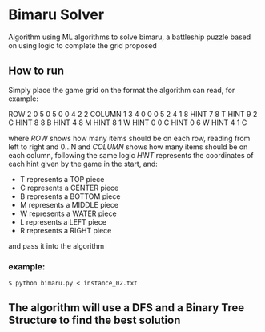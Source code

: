# Bimaru Solver

Algorithm using ML algorithms to solve bimaru, a battleship puzzle based on using logic to complete the grid proposed

## How to run

Simply place the game grid on the format the algorithm can read, for example:

ROW	2	0	5	0	5	0	0	4	2	2
COLUMN	1	3	4	0	0	0	5	2	4	1
8
HINT	7	8	T
HINT	9	2	C
HINT	8	8	B
HINT	4	8	M
HINT	8	1	W
HINT	0	0	C
HINT	0	6	W
HINT	4	1	C

where *ROW* shows how many items should be on each row, reading from left to right and 0...N
and *COLUMN* shows how many items should be on each column, following the same logic
*HINT* represents the coordinates of each hint given by the game in the start, and:
 - T represents a TOP piece
 - C represents a CENTER piece
 - B represents a BOTTOM piece
 - M represents a MIDDLE piece
 - W represents a WATER piece
 - L represents a LEFT piece
 - R represents a RIGHT piece

and pass it into the algorithm

### example:

`$ python bimaru.py < instance_02.txt`

## The algorithm will use a DFS and a Binary Tree Structure to find the best solution
